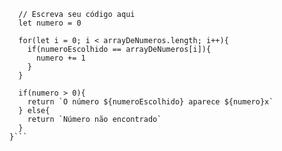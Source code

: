 ```function contaOcorrencias(arrayDeNumeros, numeroEscolhido) {
  // Escreva seu código aqui
  let numero = 0
  
  for(let i = 0; i < arrayDeNumeros.length; i++){
    if(numeroEscolhido == arrayDeNumeros[i]){
      numero += 1
    }
  }
  
  if(numero > 0){
    return `O número ${numeroEscolhido} aparece ${numero}x` 
  } else{
    return `Número não encontrado`
  }
}```